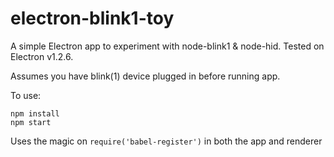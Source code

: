 # electron-blink1-toy

A simple Electron app to experiment with node-blink1 & node-hid.
Tested on Electron v1.2.6.

Assumes you have blink(1) device plugged in before running app.

To use:
```
npm install
npm start
```

Uses the magic on `require('babel-register')` in both the app and renderer
